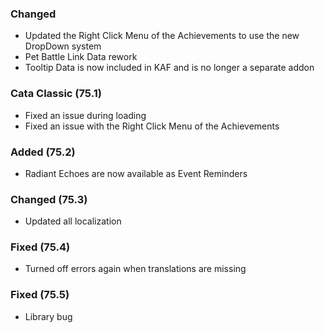 ### Changed
- Updated the Right Click Menu of the Achievements to use the new DropDown system
- Pet Battle Link Data rework
- Tooltip Data is now included in KAF and is no longer a separate addon

### Cata Classic (75.1)
- Fixed an issue during loading
- Fixed an issue with the Right Click Menu of the Achievements

### Added (75.2)
- Radiant Echoes are now available as Event Reminders

### Changed (75.3)
- Updated all localization

### Fixed (75.4)
- Turned off errors again when translations are missing

### Fixed (75.5)
- Library bug